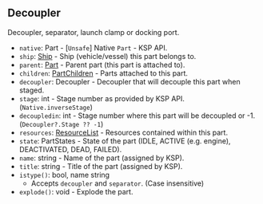 ## Decoupler

Decoupler, separator, launch clamp or docking port.

- `native`: Part - \[`Unsafe`\] Native `Part` - KSP API.
- `ship`: [Ship](../API/Ship.md) - Ship (vehicle/vessel) this part belongs to.
- `parent`: [Part](PartBase.md) - Parent part (this part is attached to).
- `children`: [PartChildren](PartChildren.md) - Parts attached to this part.
- `decoupler`: Decoupler - Decoupler that will decouple this part when staged.
- `stage`: int - Stage number as provided by KSP API. (`Native.inverseStage`)
- `decoupledin`: int - Stage number where this part will be decoupled or -1. (`Decoupler?.Stage ?? -1`)
- `resources`: [ResourceList](ResourceList.md) - Resources contained within this part.
- `state`: PartStates - State of the part (IDLE, ACTIVE (e.g. engine), DEACTIVATED, DEAD, FAILED).
- `name`: string - Name of the part (assigned by KSP).
- `title`: string - Title of the part (assigned by KSP).
- `istype()`: bool, name string
  - Accepts `decoupler` and `separator`. (Case insensitive)
- `explode()`: void - Explode the part.
